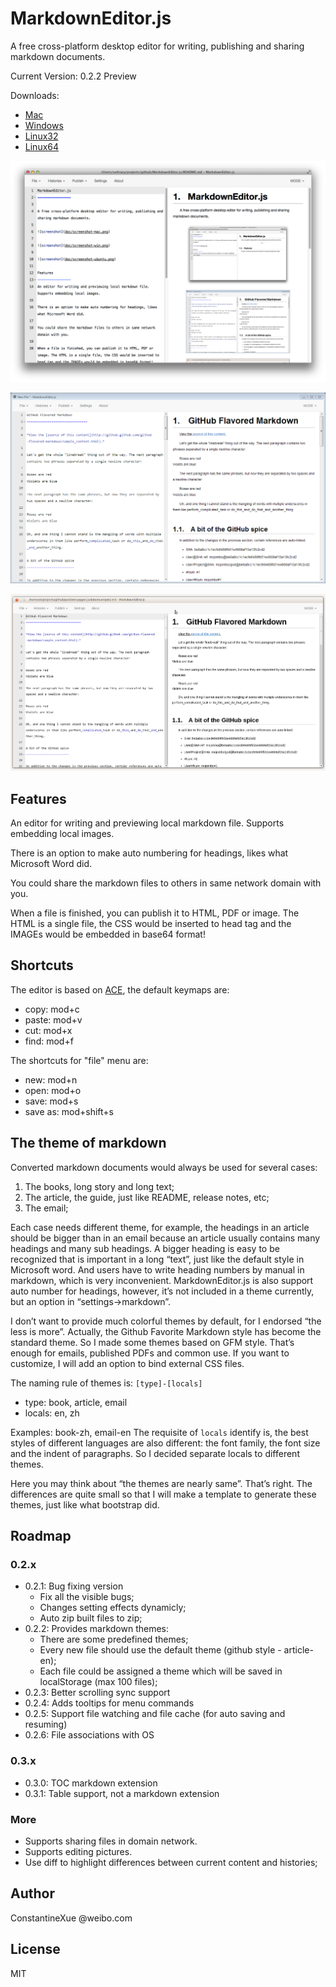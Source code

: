 MarkdownEditor.js
=================

A free cross-platform desktop editor for writing, publishing and sharing markdown documents.

Current Version: 0.2.2 Preview

Downloads:

- [Mac](https://sourceforge.net/projects/markdowneditor-js/files/0.2.2/MarkdownEditor-mac.zip/download)
- [Windows](https://sourceforge.net/projects/markdowneditor-js/files/0.2.2/MarkdownEditor-win.zip/download)
- [Linux32](https://sourceforge.net/projects/markdowneditor-js/files/0.2.2/MarkdownEditor-linux32.zip/download)
- [Linux64](https://sourceforge.net/projects/markdowneditor-js/files/0.2.2/MarkdownEditor-linux64.zip/download)

![screenshot](doc/screenshot-mac.png)

![screenshot](doc/screenshot-win.png)

![screenshot](doc/screenshot-ubuntu.png)

Features
-----------------
An editor for writing and previewing local markdown file. Supports embedding local images.

There is an option to make auto numbering for headings, likes what Microsoft Word did.

You could share the markdown files to others in same network domain with you.

When a file is finished, you can publish it to HTML, PDF or image. The HTML is a single file, the CSS would be inserted to head tag and the IMAGEs would be embedded in base64 format!

Shortcuts
-----------------
The editor is based on [ACE](http://ace.c9.io/), the default keymaps are:
- copy: mod+c
- paste: mod+v
- cut: mod+x
- find: mod+f

The shortcuts for "file" menu are:
- new: mod+n
- open: mod+o
- save: mod+s
- save as: mod+shift+s

The theme of markdown
-----------------
Converted markdown documents would always be used for several cases:

1. The books, long story and long text;
2. The article, the guide, just like README, release notes, etc;
3. The email;

Each case needs different theme, for example, the headings in an article should be bigger than in an email because an article usually contains many headings and many sub headings. A bigger heading is easy to be recognized that is important in a long “text”, just like the default style in Microsoft word. And users have to write heading numbers by manual in markdown, which is very inconvenient. MarkdownEditor.js is also support auto number for headings, however, it’s not included in a theme currently, but an option in “settings->markdown”.

I don’t want to provide much colorful themes by default, for I endorsed “the less is more”. Actually, the Github Favorite Markdown style has become the standard theme. So I made some themes based on GFM style. That’s enough for emails, published PDFs and common use. If you want to customize, I will add an option to bind external CSS files.

The naming rule of themes is: `[type]-[locals]`

- type: book, article, email
- locals: en, zh

Examples: book-zh, email-en
The requisite of `locals` identify is, the best styles of different languages are also different: the font family, the font size and the indent of paragraphs. So I decided separate locals to different themes.

Here you may think about “the themes are nearly same”. That’s right. The differences are quite small so that I will make a template to generate these themes, just like what bootstrap did.

Roadmap
-----------------
### 0.2.x
- 0.2.1: Bug fixing version
    - Fix all the visible bugs;
    - Changes setting effects dynamicly;
    - Auto zip built files to zip;
- 0.2.2: Provides markdown themes:
    - There are some predefined themes;
    - Every new file should use the default theme (github style - article-en);
    - Each file could be assigned a theme which will be saved in localStorage (max 100 files);
- 0.2.3: Better scrolling sync support
- 0.2.4: Adds tooltips for menu commands
- 0.2.5: Support file watching and file cache (for auto saving and resuming)
- 0.2.6: File associations with OS

### 0.3.x
- 0.3.0: TOC markdown extension
- 0.3.1: Table support, not a markdown extension

### More
- Supports sharing files in domain network.
- Supports editing pictures.
- Use diff to highlight differences between current content and histories;

Author
-----------------
ConstantineXue @weibo.com

License
-----------------
MIT